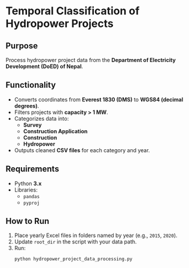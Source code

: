 # Temporal Classification of Hydropower Projects

## Purpose
Process hydropower project data from the **Department of Electricity Development (DoED) of Nepal**.

## Functionality
- Converts coordinates from **Everest 1830 (DMS)** to **WGS84 (decimal degrees)**.
- Filters projects with **capacity > 1 MW**.
- Categorizes data into:
  - **Survey**
  - **Construction Application**
  - **Construction**
  - **Hydropower**
- Outputs cleaned **CSV files** for each category and year.

## Requirements
- Python **3.x**
- Libraries:
  - `pandas`
  - `pyproj`

## How to Run
1. Place yearly Excel files in folders named by year (e.g., `2015`, `2020`).
2. Update `root_dir` in the script with your data path.
3. Run:
   ```bash
   python hydropower_project_data_processing.py
